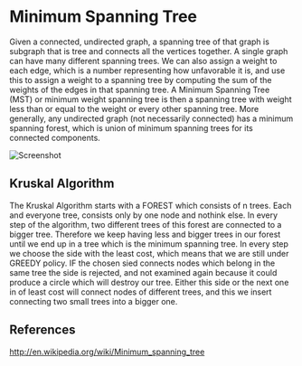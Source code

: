 #  Minimum Spanning Tree
 
   Given a connected, undirected graph, a spanning tree of that graph is subgraph that is tree and connects all the vertices together.
   A single graph can have many different spanning trees. We can also assign a weight to each edge, which is a number representing
   how unfavorable it is, and use this to assign a weight to a spanning tree by computing the sum of the weights of the edges in that spanning tree.
   A Minimum Spanning Tree (MST) or minimum weight spanning tree is then a spanning tree with weight less than or equal to the weight or
   every other spanning tree. More generally, any undirected graph (not necessarily connected) has a minimum spanning forest, which is union
    of minimum spanning trees for its connected components.

   ![Screenshot](http://farm3.staticflickr.com/2943/15336251541_1e574aff63.jpg) 

## Kruskal Algorithm

   The Kruskal Algorithm starts with a FOREST which consists of n trees. Each and everyone tree, consists only by one node
   and nothink else. In every step of the algorithm, two different trees of this forest are connected to a bigger tree. Therefore
   we keep having less and bigger trees in our forest until we end up in a tree which is the minimum spanning tree. In every step we
   choose the side with the least cost, which means that we are still under GREEDY policy. IF the chosen sied connects nodes which 
   belong in the same tree the side is rejected, and not examined again because it could produce a circle which will destroy our tree.
   Either this side or the next one in of least cost will connect nodes of different trees, and this we insert connecting two small trees
   into a bigger one.  

## References

   http://en.wikipedia.org/wiki/Minimum_spanning_tree  
 
 

